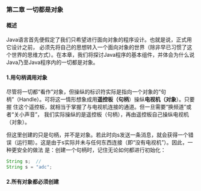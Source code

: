 ### 第二章  一切都是对象

#### 概述

Java语言首先便假定了我们只希望进行面向对象的程序设计。也就是说，正式用它设计之前， 必须先将自己的思想转入一个面向对象的世界（除非早已习惯了这个世界的思维方式）。在本章，我们将探讨Java程序的基本组件，并体会为什么说Java乃至Java程序内的一切都是对象。



#### 1.用句柄调用对象

尽管将一切都“看作”对象，但操纵的标识符实际是指向一个对象的“句柄”（Handle）。可将这一情形想象成用**遥控板（句柄**）操纵**电视机（对象**）。只要握 住这个遥控板，就相当于掌握了与电视机连接的通道。但一旦需要“换频道”或者“关小声音”， 我们实际操纵的是遥控板（句柄），再由遥控板自己操纵电视机（对象）。

但这里创建的只是句柄，并不是对象。若此时向s发送一条消息，就会获得一个错误（运行期）。这是由于s实际并未与任何东西连接（即“没有电视机”）。因此，一种更安全的做法 是：创建一个句柄时，记住无论如何都进行初始化：

```java
String s;  //
String s = "adc";
```



#### 2.所有对象都必须创建


























